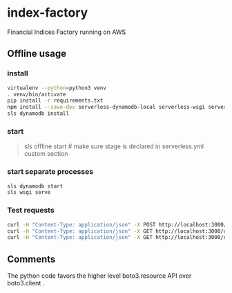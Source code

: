 # index-factory

Financial Indices Factory running on AWS

## Offline usage

### install

```bash
virtualenv --python=python3 venv
. venv/bin/activate
pip install -r requirements.txt
npm install --save-dev serverless-dynamodb-local serverless-wsgi serverless-python-requirements serverless-offline
sls dynamodb install
```

### start

> sls offline start  # make sure stage is declared in serverless.yml custom section

### start separate processes

```bash
sls dynamodb start
sls wsgi serve
```

### Test requests

```bash
curl -H "Content-Type: application/json" -X POST http://localhost:3000/users -d '{"userId": "alexdebrie1", "name": "Alex DeBrie"}'
curl -H "Content-Type: application/json" -X GET http://localhost:3000/users/alexdebrie1
curl -H "Content-Type: application/json" -X GET http://localhost:3000/users
```

## Comments

The python code favors the higher level boto3.resource API over boto3.client .

